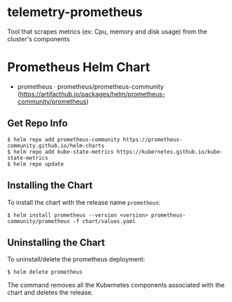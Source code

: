 # telemetry-prometheus

Tool that scrapes metrics (ex: Cpu, memory and disk usage) from the cluster's components

# Prometheus Helm Chart

- prometheus · prometheus/prometheus-community (https://artifacthub.io/packages/helm/prometheus-community/prometheus)

## Get Repo Info

```console
$ helm repo add prometheus-community https://prometheus-community.github.io/helm-charts
$ helm repo add kube-state-metrics https://kubernetes.github.io/kube-state-metrics
$ helm repo update
```

## Installing the Chart

To install the chart with the release name `prometheus`:

```console
$ helm install prometheus --version <version> prometheus-community/prometheus -f chart/values.yaml
```

## Uninstalling the Chart

To uninstall/delete the prometheus deployment:

```console
$ helm delete prometheus
```

The command removes all the Kubernetes components associated with the chart and deletes the release.
